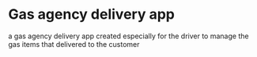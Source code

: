 # Gas agency delivery app
 a gas agency delivery app created especially for the driver to manage the gas items that delivered to the customer
